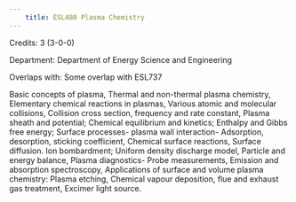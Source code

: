 ```yaml
---
    title: ESL480 Plasma Chemistry
---
```

Credits: 3 (3-0-0)

Department: Department of Energy Science and Engineering

Overlaps with: Some overlap with ESL737

Basic concepts of plasma, Thermal and non-thermal plasma chemistry, Elementary chemical reactions in plasmas, Various atomic and molecular collisions, Collision cross section, frequency and rate constant, Plasma sheath and potential; Chemical equilibrium and kinetics; Enthalpy and Gibbs free energy; Surface processes- plasma wall interaction- Adsorption, desorption, sticking coefficient, Chemical surface reactions, Surface diffusion. Ion bombardment; Uniform density discharge model, Particle and energy balance, Plasma diagnostics- Probe measurements, Emission and absorption spectroscopy, Applications of surface and volume plasma chemistry: Plasma etching, Chemical vapour deposition, flue and exhaust gas treatment, Excimer light source.